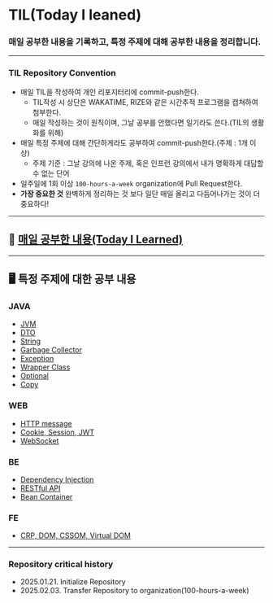 # TIL(Today I leaned)
### 매일 공부한 내용을 기록하고, 특정 주제에 대해 공부한 내용을 정리합니다.

---
### TIL Repository Convention
- 매일 TIL을 작성하여 개인 리포지터리에 commit-push한다.
  - TIL작성 시 상단은 WAKATIME, RIZE와 같은 시간추적 프로그램을 캡쳐하여 첨부한다.
  - 매일 작성하는 것이 원칙이며, 그날 공부를 안했다면 일기라도 쓴다.(TIL의 생활화를 위해)
- 매일 특정 주제에 대해 간단하게라도 공부하여 commit-push한다.(주제 : 1개 이상)
  - 주제 기준 : 그날 강의에 나온 주제, 혹은 인프런 강의에서 내가 명확하게 대답할 수 없는 단어
- 일주일에 1회 이상 ```100-hours-a-week``` organization에 Pull Request한다.
- **가장 중요한 것** 완벽하게 정리하는 것 보다 일단 매일 올리고 다듬어나가는 것이 더 중요하다!

---------------------------
## 🔗 [매일 공부한 내용(Today I Learned)](TIL_sortbyDate)

---------------------------
## 🖥 특정 주제에 대한 공부 내용

### JAVA
* [JVM](TIL_sortbyContents/JVM.md)
* [DTO](TIL_sortbyContents/DTO.md)
* [String](TIL_sortbyContents/String.md)
* [Garbage Collector](TIL_sortbyContents/Garbage_Collector.md)
* [Exception](TIL_sortbyContents/Exception.md)
* [Wrapper Class](TIL_sortbyContents/Wrapper_Class.md)
* [Optional](TIL_sortbyContents/Optional.md)
* [Copy](TIL_sortbyContents/Copy.md)

### WEB
* [HTTP message](TIL_sortbyContents/HTTP_Message.md)
* [Cookie, Session, JWT](TIL_sortbyContents/Cookie_Session_JWT.md)
* [WebSocket](TIL_sortbyContents/Websocket.md)

### BE
* [Dependency Injection](TIL_sortbyContents/Dependency_Injection.md)
* [RESTful API](TIL_sortbyContents/RESTful_API.md)
* [Bean Container](TIL_sortbyContents/Bean_Container.md)

### FE
* [CRP, DOM, CSSOM, Virtual DOM](TIL_sortbyContents/CRP_and_Virtual_DOM.md)

---
### Repository critical history
- 2025.01.21. Initialize Repository
- 2025.02.03. Transfer Repository to organization(100-hours-a-week)